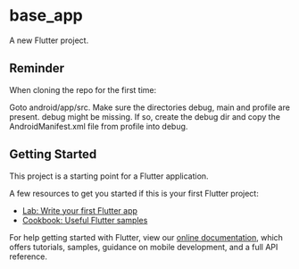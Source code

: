 # base_app

A new Flutter project.
## Reminder

When cloning the repo for the first time:

Goto android/app/src.
Make sure the directories debug, main and profile are present.
debug might be missing. If so, create the debug dir and copy the AndroidManifest.xml file 
from profile into debug.

## Getting Started

This project is a starting point for a Flutter application.

A few resources to get you started if this is your first Flutter project:

- [Lab: Write your first Flutter app](https://flutter.dev/docs/get-started/codelab)
- [Cookbook: Useful Flutter samples](https://flutter.dev/docs/cookbook)

For help getting started with Flutter, view our
[online documentation](https://flutter.dev/docs), which offers tutorials,
samples, guidance on mobile development, and a full API reference.
